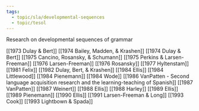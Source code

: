 ```yaml
---
tags:
  - topic/sla/developmental-sequences 
  - topic/tesol
---
```

Research on developmental sequences of grammar

[[1973 Dulay & Bert]]
[[1974 Bailey, Madden, & Krashen]]
[[1974 Dulay & Bert]]
[[1975 Cancino, Rosansky, & Schumann]]
[[1975 Perkins & Larsen-Freeman]]
[[1976 Larsen-Freeman]]
[[1976 Rosansky]]
[[1977 Hyltenstam]]
[[1981 Felix]]
[[1982 Dulay, Bert, & Krashen]]
[[1984 Ellis]]
[[1984 Littlewood]]
[[1984 Pienemann]]
[[1984 Wode]]
[[1986 VanPatten - Second language acquisition research and the learning-teaching of Spanish]]
[[1987 VanPatten]]
[[1987 Weinert]]
[[1988 Ellis]]
[[1988 Harley]]
[[1989 Ellis]]
[[1989 Pienemann]]
[[1990 Ellis]]
[[1991 Larsen-Freeman & Long]]
[[1993 Cook]]
[[1993 Lightbown & Spada]]